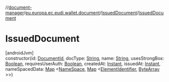 //[document-manager](../../../index.md)/[eu.europa.ec.eudi.wallet.document](../index.md)/[IssuedDocument](index.md)/[IssuedDocument](-issued-document.md)

# IssuedDocument

[androidJvm]\
constructor(id: [DocumentId](../index.md#659369697%2FClasslikes%2F1351694608),
docType: [String](https://kotlinlang.org/api/latest/jvm/stdlib/kotlin/-string/index.html),
name: [String](https://kotlinlang.org/api/latest/jvm/stdlib/kotlin/-string/index.html),
usesStrongBox: [Boolean](https://kotlinlang.org/api/latest/jvm/stdlib/kotlin/-boolean/index.html),
requiresUserAuth: [Boolean](https://kotlinlang.org/api/latest/jvm/stdlib/kotlin/-boolean/index.html),
createdAt: [Instant](https://developer.android.com/reference/kotlin/java/time/Instant.html),
issuedAt: [Instant](https://developer.android.com/reference/kotlin/java/time/Instant.html),
nameSpacedData: [Map](https://kotlinlang.org/api/latest/jvm/stdlib/kotlin.collections/-map/index.html)
&lt;[NameSpace](../index.md#1862659344%2FClasslikes%2F1351694608), [Map](https://kotlinlang.org/api/latest/jvm/stdlib/kotlin.collections/-map/index.html)
&lt;[ElementIdentifier](../index.md#-190936378%2FClasslikes%2F1351694608), [ByteArray](https://kotlinlang.org/api/latest/jvm/stdlib/kotlin/-byte-array/index.html)
&gt;&gt;)
